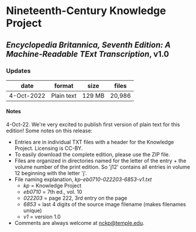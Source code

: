 # Nineteenth-Century Knowledge Project
## _Encyclopedia Britannica, Seventh Edition: A Machine-Readable TExt Transcription_, v1.0

### Updates
| date | format | size | files
| --- | --- | --- | --- |
| 4-Oct-2022 | Plain text | 129 MB | 20,986 |

#### Notes
4-Oct-22. We're very excited to publish first version of plain text for this edition! Some notes on this release:
* Entries are in individual TXT files with a header for the Knowledge Project. Licensing is CC-BY.
* To easily download the complete edition, please use the ZIP file.
* Files are organized in directories named for the letter of the entry + the volume number of the print edition. So 'j12' contains all entries in volume 12 beginning with the letter 'j'.
* File naming explanation, _kp-eb0710-022203-6853-v1.txt_
    * _kp_ = Knowledge Project
    * _eb0710_ = 7th ed., vol. 10
    * _022203_ = page 222, 3rd entry on the page
    * _6853_ = last 4 digits of the source image filename (makes filenames unique)
    * _v1_ = version 1.0
* Comments are always welcome at [nckp@temple.edu](mailto://nckp@temple.edu). 
        


        



